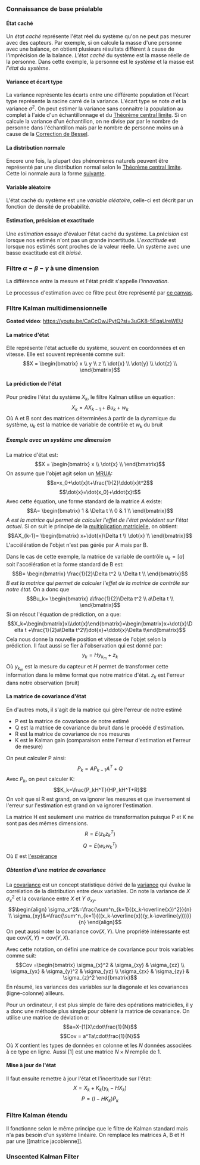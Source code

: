 ### Connaissance de base préalable
#### État caché
Un *état caché* représente l'état réel du système qu'on ne peut pas mesurer avec des capteurs. Par exemple, si on calcule la masse d'une personne avec une balance, on obtient plusieurs résultats différent à cause de l'imprécision de la balance. *L'état caché* du système est la masse réelle de la personne. Dans cette exemple, la personne est le *système* et la masse est *l'état du système*.
#### Variance et écart type
La variance représente les écarts entre une différente population et l'écart type représente la racine carré de la variance. L'écart type se note $\sigma$ et la variance $\sigma^2$. On peut estimer la variance sans connaitre la population au complet à l'aide d'un échantillonnage et du [Théorème central limite](../../Collégial/4e%20session/Statistiques/L'estimation.md#Théorème%20central%20limite). Si on calcule la variance d'un échantillon, on ne divise par par le nombre de personne dans l'échantillon mais par le nombre de personne moins un à cause de la [Correction de Bessel](https://en.wikipedia.org/wiki/Bessel%27s_correction).
#### La distribution normale
Encore une fois, la plupart des phénomènes naturels peuvent être représenté par une distribution normal selon le [Théorème central limite](../../Collégial/4e%20session/Statistiques/L'estimation.md#Théorème%20central%20limite). Cette loi normale aura la forme [suivante](../../Collégial/4e%20session/Statistiques/Loi%20normale%20et%20variables%20continues.md#Forme%20générale).

#### Variable aléatoire
L'état caché du système est une *variable aléatoire*, celle-ci est décrit par un fonction de densité de probabilité.
#### Estimation, précision et exactitude
Une *estimation* essaye d'évaluer l'état caché du système. La *précision* est lorsque nos estimés n'ont pas un grande incertitude. L'*exactitude* est lorsque nos estimés sont proches de la valeur réelle. Un système avec une basse exactitude est dit *biaisé*.
### Filtre $\alpha- \beta - \gamma$ à une dimension

La différence entre la mesure et l'état prédit s'appelle *l'innovation*.

Le processus d'estimation avec ce filtre peut être représenté par [ce canvas](Procédé%20d'estimation.canvas).
### FIltre Kalman multidimensionnelle

**Goated video**: https://youtu.be/CaCcOwJPytQ?si=3uGK8-5EqaUreWEU 
#### La matrice d'état
Elle représente l'état actuelle du système, souvent en coordonnées et en vitesse. Elle est souvent représenté comme suit: $$X = 
\begin{bmatrix} 
x \\
y \\
z \\
\dot{x} \\
\dot{y} \\
\dot{z} \\
\end{bmatrix}$$
#### La prédiction de l'état
Pour prédire l'état du système $X_k$, le filtre Kalman utilise un équation: $$X_k=AX_{k-1}+Bu_k+w_k$$
Où A et B sont des matrices déterminées à partir de la dynamique du système, $u_k$ est la matrice de variable de contrôle et $w_k$ du bruit
##### Exemple avec un système une dimension
La matrice d'état est: $$X = 
\begin{bmatrix} 
x \\
\dot{x} \\
\end{bmatrix}$$
On assume que l'objet agit selon un [MRUA](../../Collégial/1ere%20session/Physique/Cinématique.md#MRUA): $$x=x_0+\dot{x}t+\frac{1}{2}\ddot{x}t^2$$
$$\dot{x}=\dot{x_0}+\ddot{x}t$$
Avec cette équation, une forme standard de la matrice $A$ existe: $$A=
\begin{bmatrix}
1 & \Delta t \\
0 & 1 \\
\end{bmatrix}$$
*A est la matrice qui permet de calculer l'effet de l'état précédent sur l'état actuel*. Si on suit le principe de la [multiplication matricielle](../../Collégial/3e%20session/Algèbre%20linéaire/Opérations%20sur%20les%20matrices.md#Multiplication%20de%20matrice), on obtient: $$AX_{k-1}=
\begin{bmatrix}
x+\dot{x}\Delta t \\
\dot{x} \\
\end{bmatrix}$$
L'accélération de l'objet n'est pas gérée par A mais par B.

Dans le cas de cette exemple, la matrice de variable de contrôle $u_k=[a]$ soit l'accélération et la forme standard de B est:  $$B=
\begin{bmatrix}
\frac{1}{2}\Delta t^2 \\
\Delta t \\
\end{bmatrix}$$
*B est la matrice qui permet de calculer l'effet de la matrice de contrôle sur notre état.* On a donc que $$Bu_k=
\begin{bmatrix}
a\frac{1}{2}\Delta t^2 \\
a\Delta t \\
\end{bmatrix}$$Si on résout l'équation de prédiction, on a que: $$X_k=\begin{bmatrix}x\\\dot{x}\end{bmatrix}=\begin{bmatrix}x+\dot{x}\Delta t +\frac{1}{2}a\Delta t^2\\\dot{x}+\ddot{x}\Delta t\end{bmatrix}$$
Cela nous donne la nouvelle position et vitesse de l'objet selon la prédiction. Il faut aussi se fier à l'observation qui est donné par:
$$y_k=Hy_{k_m} + z_k$$
Où $y_{k_m}$ est la mesure du capteur et $H$ permet de transformer cette information dans le même format que notre matrice d'état. $z_k$ est l'erreur dans notre observation (bruit)

#### La matrice de covariance d'état
En d'autres mots, il s'agit de la matrice qui gère l'erreur de notre estimé
- P est la matrice de covariance de notre estimé 
- Q est la matrice de covariance du bruit dans le procédé d'estimation. 
- R est la matrice de covariance de nos mesures
- K est le Kalman gain (comparaison entre l'erreur d'estimation et l'erreur de mesure)

On peut calculer P ainsi:
$$P_k=AP_{k-1}A^T+Q$$
Avec $P_k$, on peut calculer K:
$$K_k=\frac{P_kH^T}{HP_kH^T+R}$$
On voit que si R est grand, on va ignorer les mesures et que inversement si l'erreur sur l'estimation est grand on va ignorer l'estimation.

La matrice H est seulement une matrice de transformation puisque P et K ne sont pas des mêmes dimensions.
$$R = E(z_kz_k^T)$$
$$Q=E(w_kw_k^T)$$
Où $E$ est [l'espérance](../../Collégial/4e%20session/Statistiques/Statistiques%20descriptives%20et%20échantillonnage.md#Tendance%20centrale)
##### Obtention d'une matrice de covariance
La [covariance](https://fr.wikipedia.org/wiki/Covariance) est un concept statistique dérivé de la [variance](../../Collégial/4e%20session/Statistiques/Statistiques%20descriptives%20et%20échantillonnage.md#Mesures%20de%20dispersion) qui évalue la corrélation de la distribution entre deux variables. On note la variance de $X$ $\sigma_x^2$ et la covariance entre $X$ et $Y$ $\sigma_{xy}$.
$$\begin{align}
\sigma_x^2&=\frac{\sum^n_{k=1}{(x_k-\overline{x})^2}}{n} \\
\sigma_{xy}&=\frac{\sum^n_{k=1}{((x_k-\overline{x})(y_k-\overline{y}))}}{n}
\end{align}$$
On peut aussi noter la covariance $\mathrm{cov}(X,Y)$. Une propriété intéressante est que $\mathrm{cov}(X,Y)=\mathrm{cov}(Y,X)$.

Avec cette notation, on défini une matrice de covariance pour trois variables comme suit:
$$Cov =\begin{bmatrix} 
\sigma_{x}^2 & \sigma_{xy} & \sigma_{xz} \\
\sigma_{yx} & \sigma_{y}^2 & \sigma_{yz} \\
\sigma_{zx} & \sigma_{zy} & \sigma_{z}^2
\end{bmatrix}$$
En résumé, les variances des variables sur la diagonale et les covariances (ligne-colonne) ailleurs.

Pour un ordinateur, il est plus simple de faire des opérations matricielles, il y a donc une méthode plus simple pour obtenir la matrice de covariance. On utilise une matrice de déviation $a$:
$$a=X-[1]X\cdot\frac{1}{N}$$
$$Cov = a^Ta\cdot\frac{1}{N}$$
Où $X$ contient les types de données en colonne et les $N$ données associées à ce type en ligne. Aussi $[1]$ est une matrice $N\times N$ remplie de 1.
#### Mise à jour de l'état
Il faut ensuite remettre à jour l'état et l'incertitude sur l'état:
$$X=X_k+K_k(y_k-HX_k)$$
$$P=(I-HK_k)P_k$$
### Filtre Kalman étendu
Il fonctionne selon le même principe que le filtre de Kalman standard mais n'a pas besoin d'un système linéaire. On remplace les matrices A, B et H par une [[matrice jacobienne]].
### Unscented Kalman Filter

